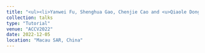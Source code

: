 ```yaml
---
title: "<ul><li>Yanwei Fu, Shenghua Gao, Chenjie Cao and <u>Qiaole Dong</u>. <b>The Priors Guided Image Editing and Synthesis.</b></li></ul>"
collection: talks
type: "Tutorial"
venue: "ACCV2022"
date: 2022-12-05
location: "Macau SAR, China"
---
```

